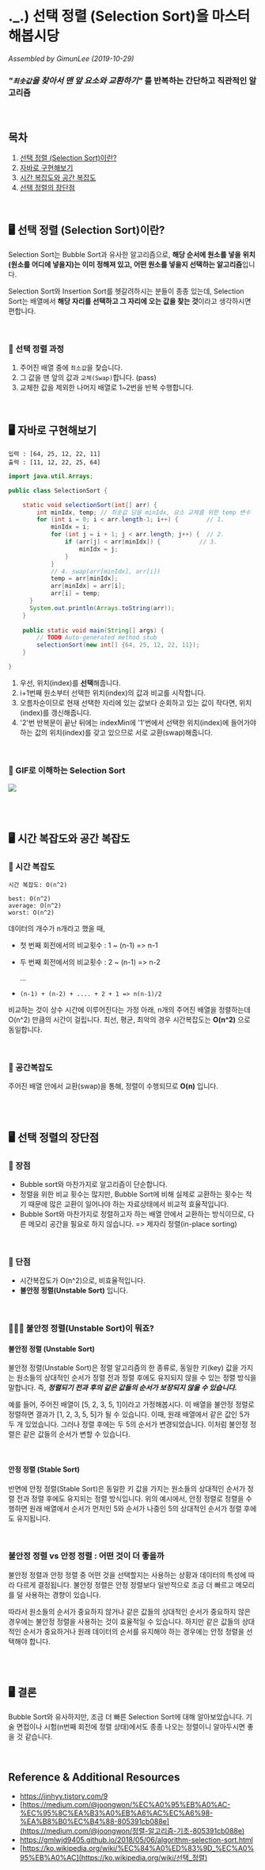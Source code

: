 # ._.) 선택 정렬 (Selection Sort)을 마스터해봅시당

*Assembled by GimunLee (2019-10-29)*

### ***"`최솟값`을 찾아서 맨 앞 요소와 교환하기"*** 를 반복하는 간단하고 직관적인 알고리즘

<br>

## 목차
1. [선택 정렬 (Selection Sort)이란?](#-선택-정렬-selection-sort이란) 
2. [자바로 구현해보기]()
3. [시간 복잡도와 공간 복잡도]()
4. [선택 정렬의 장단점]()

<br>

## 🖥 선택 정렬 (Selection Sort)이란?

Selection Sort는 Bubble Sort과 유사한 알고리즘으로, **해당 순서에 원소를 넣을 위치(원소를 어디에 넣을지)는 이미 정해져 있고, 어떤 원소를 넣을지 선택하는 알고리즘**입니다.

Selection Sort와 Insertion Sort를 헷갈려하시는 분들이 종종 있는데, Selection Sort는 배열에서 **해당 자리를 선택하고 그 자리에 오는 값을 찾는 것**이라고 생각하시면 편합니다.

<br>

### 📌 선택 정렬 과정

1. 주어진 배열 중에 `최소값`을 찾습니다.
2. 그 값을 맨 앞의 값과 `교체(Swap)`합니다. (pass)
3. 교체한 값을 제외한 나머지 배열로 1~2번을 반복 수행합니다.

<br>

## 🖥 자바로 구현해보기
```
입력 : [64, 25, 12, 22, 11]
출력 : [11, 12, 22, 25, 64]
```

```java
import java.util.Arrays;

public class SelectionSort {

	static void selectionSort(int[] arr) {
	    int minIdx, temp; // 최솟값 담을 minIdx, 요소 교체를 위한 temp 변수
	    for (int i = 0; i < arr.length-1; i++) {        // 1.
	        minIdx = i;
	        for (int j = i + 1; j < arr.length; j++) {  // 2.
	            if (arr[j] < arr[minIdx]) {           // 3.
	                minIdx = j;
	            }
	        }
	        // 4. swap(arr[minIdx], arr[i])
	        temp = arr[minIdx];
	        arr[minIdx] = arr[i];
	        arr[i] = temp;
	  }
	  System.out.println(Arrays.toString(arr));
	}
	
	public static void main(String[] args) {
		// TODO Auto-generated method stub
		selectionSort(new int[] {64, 25, 12, 22, 11}); 
	}

}
```

1. 우선, 위치(index)를 **선택**해줍니다.
2. i+1번째 원소부터 선택한 위치(index)의 값과 비교를 시작합니다.
3. 오름차순이므로 현재 선택한 자리에 있는 값보다 순회하고 있는 값이 작다면, 위치(index)를 갱신해줍니다.
4. '2'번 반복문이 끝난 뒤에는 indexMin에 '1'번에서 선택한 위치(index)에 들어가야하는 값의 위치(index)를 갖고 있으므로 서로 교환(swap)해줍니다.

<br>

### 📌 GIF로 이해하는 Selection Sort

<img src="./resources/selection-sort-001.gif">

<br><br>

## 🖥 시간 복잡도와 공간 복잡도
### 📍 시간 복잡도

```
시간 복잡도: O(n^2)

best: O(n^2)
average: O(n^2)
worst: O(n^2)
```

데이터의 개수가 n개라고 했을 때, 

- 첫 번째 회전에서의 비교횟수 : 1 ~ (n-1) => n-1

- 두 번째 회전에서의 비교횟수 : 2 ~ (n-1) => n-2

  ...

- ```(n-1) + (n-2) + .... + 2 + 1 => n(n-1)/2```

비교하는 것이 상수 시간에 이루어진다는 가정 아래, n개의 주어진 배열을 정렬하는데 O(n^2) 만큼의 시간이 걸립니다. 최선, 평균, 최악의 경우 시간복잡도는 **O(n^2)** 으로 동일합니다.

<br/>

### 📍 공간복잡도

주어진 배열 안에서 교환(swap)을 통해, 정렬이 수행되므로 **O(n)** 입니다.

<br><br>

## 🖥 선택 정렬의 장단점
### 🎯 장점

- Bubble sort와 마찬가지로 알고리즘이 단순합니다.
- 정렬을 위한 비교 횟수는 많지만, Bubble Sort에 비해 실제로 교환하는 횟수는 적기 때문에 많은 교환이 일어나야 하는 자료상태에서 비교적 효율적입니다.
- Bubble Sort와 마찬가지로 정렬하고자 하는 배열 안에서 교환하는 방식이므로, 다른 메모리 공간을 필요로 하지 않습니다. => 제자리 정렬(in-place sorting)

<br>

### 🎯 단점

- 시간복잡도가 O(n^2)으로, 비효율적입니다.
- **불안정 정렬(Unstable Sort)** 입니다.

<br>

### 🤷🏻‍♀️ 불안정 정렬(Unstable Sort)이 뭐죠?

#### 불안정 정렬 (Unstable Sort)
불안정 정렬(Unstable Sort)은 정렬 알고리즘의 한 종류로, 동일한 키(key) 값을 가지는 원소들의 상대적인 순서가 정렬 전과 정렬 후에도 유지되지 않을 수 있는 정렬 방식을 말합니다. 즉, ***정렬되기 전과 후의 같은 값들의 순서가 보장되지 않을 수 있습니다.***

예를 들어, 주어진 배열이 [5, 2, 3, 5, 1]이라고 가정해봅시다. 이 배열을 불안정 정렬로 정렬하면 결과가 [1, 2, 3, 5, 5]가 될 수 있습니다. 이때, 원래 배열에서 같은 값인 5가 두 개 있었습니다. 그러나 정렬 후에는 두 5의 순서가 변경되었습니다. 이처럼 불안정 정렬은 같은 값들의 순서가 변할 수 있습니다.

<br>

#### 안정 정렬 (Stable Sort)
반면에 안정 정렬(Stable Sort)은 동일한 키 값을 가지는 원소들의 상대적인 순서가 정렬 전과 정렬 후에도 유지되는 정렬 방식입니다. 위의 예시에서, 안정 정렬로 정렬을 수행하면 원래 배열에서 순서가 먼저인 5와 순서가 나중인 5의 상대적인 순서가 정렬 후에도 유지됩니다.

<br>

### 불안정 정렬 vs 안정 정렬 : 어떤 것이 더 좋을까
불안정 정렬과 안정 정렬 중 어떤 것을 선택할지는 사용하는 상황과 데이터의 특성에 따라 다르게 결정됩니다. 불안정 정렬은 안정 정렬보다 일반적으로 조금 더 빠르고 메모리를 덜 사용하는 경향이 있습니다.

따라서 원소들의 순서가 중요하지 않거나 같은 값들의 상대적인 순서가 중요하지 않은 경우에는 불안정 정렬을 사용하는 것이 효율적일 수 있습니다. 하지만 같은 값들의 상대적인 순서가 중요하거나 원래 데이터의 순서를 유지해야 하는 경우에는 안정 정렬을 선택해야 합니다.

<br><br>

## 🖥 결론

Bubble Sort와 유사하지만, 조금 더 빠른 Selection Sort에 대해 알아보았습니다. 기술 면접이나 시험(n번째 회전에 정렬 상태)에서도 종종 나오는 정렬이니 알아두시면 좋을 것 같습니다.

<br>

## Reference & Additional Resources

- https://jinhyy.tistory.com/9 
- [https://medium.com/@joongwon/%EC%A0%95%EB%A0%AC-%EC%95%8C%EA%B3%A0%EB%A6%AC%EC%A6%98-%EA%B8%B0%EC%B4%88-805391cb088e](https://medium.com/@joongwon/정렬-알고리즘-기초-805391cb088e) 
- https://gmlwjd9405.github.io/2018/05/06/algorithm-selection-sort.html 
- [https://ko.wikipedia.org/wiki/%EC%84%A0%ED%83%9D_%EC%A0%95%EB%A0%AC](https://ko.wikipedia.org/wiki/선택_정렬) 
